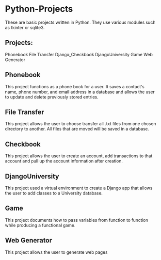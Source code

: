 # Python-Projects
These are basic projects written in Python. They use various modules such as tkinter or sqlite3.

## Projects:
Phonebook
File Transfer
Django_Checkbook
DjangoUniversity
Game
Web Generator

## Phonebook
This project functions as a phone book for a user. It saves a contact's name, phone number, and email address in a database and allows the user to update and delete previously stored entries.

## File Transfer
This project allows the user to choose transfer all .txt files from one chosen directory to another. All files that are moved will be saved in a database.

## Checkbook
This project allows the user to create an account, add transactions to that account and pull up the account information after creation.

## DjangoUniversity
This project used a virtual environment to create a Django app that allows the user to add classes to a University database.

## Game
This project documents how to pass variables from function to function while producing a functional game.

## Web Generator
This project allows the user to generate web pages
